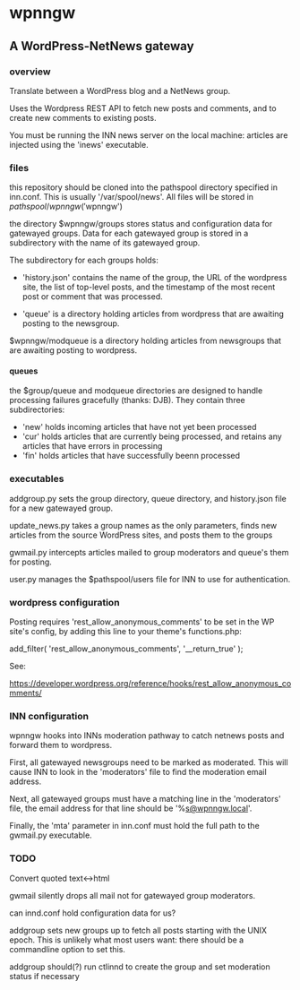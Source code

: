 # wpnngw
## A WordPress-NetNews gateway

### overview

Translate between a WordPress blog and a NetNews group.

Uses the Wordpress REST API to fetch new posts and comments, and to 
create new comments to existing posts.

You must be running the INN news server on the local machine: articles 
are injected using the 'inews' executable.

### files

this repository should be cloned into the pathspool directory specified 
in inn.conf.  This is usually '/var/spool/news'.  All files will be 
stored in $pathspool/wpnngw ('$wpnngw')

the directory $wpnngw/groups stores status and configuration data for 
gatewayed groups.  Data for each gatewayed group is stored in a 
subdirectory with the name of its gatewayed group.

The subdirectory for each groups holds:

 * 'history.json' contains the name of the group, the URL of the 
wordpress site, the list of top-level posts, and the timestamp of the 
most recent post or comment that was processed.

 * 'queue' is a directory holding articles from wordpress that are 
awaiting posting to the newsgroup.

$wpnngw/modqueue is a directory holding articles from newsgroups that are 
awaiting posting to wordpress.  

#### queues

the $group/queue and modqueue directories are designed to handle 
processing failures gracefully (thanks: DJB).  They contain three 
subdirectories:

 * 'new' holds incoming articles that have not yet been processed
 * 'cur' holds articles that are currently being processed, and retains 
any articles that have errors in processing
 * 'fin' holds articles that have successfully beenn processed


### executables

addgroup.py sets the group directory, queue directory, and history.json 
file for a new gatewayed group.

update_news.py takes a group names as the only parameters, finds new 
articles from the source WordPress sites, and posts them to the groups

gwmail.py intercepts articles mailed to group moderators and queue's 
them for posting.  

user.py manages the $pathspool/users file for INN to use for 
authentication.


### wordpress configuration

Posting requires 'rest_allow_anonymous_comments' to be set in the WP
site's config, by adding this line to your theme's functions.php:

add_filter( 'rest_allow_anonymous_comments', '__return_true' );

See:

https://developer.wordpress.org/reference/hooks/rest_allow_anonymous_comments/


### INN configuration

wpnngw hooks into INNs moderation pathway to catch netnews posts and 
forward them to wordpress. 

First, all gatewayed newsgroups need to be marked as moderated.  This 
will cause INN to look in the 'moderators' file to find the moderation 
email address.

Next, all gatewayed groups must have a matching line in the 'moderators' 
file, the email address for that line should be '%s@wpnngw.local'.

Finally, the 'mta' parameter in inn.conf must hold the full path to the 
gwmail.py executable.


### TODO

Convert quoted text<->html

gwmail silently drops all mail not for gatewayed group moderators.

can innd.conf hold configuration data for us?

addgroup sets new groups up to fetch all posts starting with the UNIX 
epoch.  This is unlikely what most users want: there should be a 
commandline option to set this.

addgroup should(?) run ctlinnd to create the group and set moderation 
status if necessary


